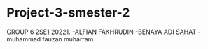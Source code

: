# Project-3-smester-2
GROUP 6 2SE1 20221.
-ALFIAN FAKHRUDIN
-BENAYA ADI SAHAT
-muhammad fauzan muharram
